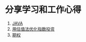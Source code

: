 # 分享学习和工作心得

1. [JAVA](https://trade365.github.io/java)
2. [用估值法优化指数投资](https://trade365.github.io/index_posi)
3. [期权](https://trade365.github.io/option)

